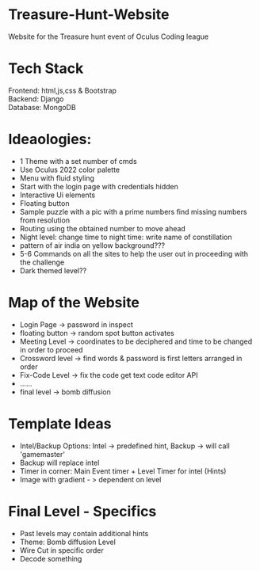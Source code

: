 # Treasure-Hunt-Website
Website for the Treasure hunt event of Oculus Coding league  

# Tech Stack    
Frontend:  html,js,css & Bootstrap  
Backend:  Django  
Database:  MongoDB  

# Ideaologies:
- 1 Theme with a set number of cmds    
- Use Oculus 2022 color palette  
- Menu with fluid styling    
- Start with the login page with credentials hidden  
- Interactive Ui elements  
- Floating button    
- Sample puzzle with a pic with a prime numbers find missing numbers from resolution  
- Routing using the obtained number to move ahead  
- Night level: change time to night time: write name of constillation  
- pattern of air india on yellow background???  
- 5-6 Commands on all the sites to help the user out in proceeding with the challenge  
- Dark themed level??  

# Map of the Website   
- Login Page  ->  password in inspect  
- floating button  ->  random spot button activates  
- Meeting Level  -> coordinates to be deciphered and time to be changed in order to proceed    
- Crossword level -> find words & password is first letters arranged in order  
- Fix-Code Level -> fix the code get text code editor API  
- ......
- final level -> bomb diffusion  

# Template Ideas
- Intel/Backup Options: Intel -> predefined hint, Backup -> will call 'gamemaster'
- Backup will replace intel
- Timer in corner: Main Event timer + Level Timer for intel (Hints)
- Image with gradient - > dependent on level

# Final Level - Specifics
- Past levels may contain additional hints  
- Theme: Bomb diffusion Level   
- Wire Cut in specific order  
- Decode something 
